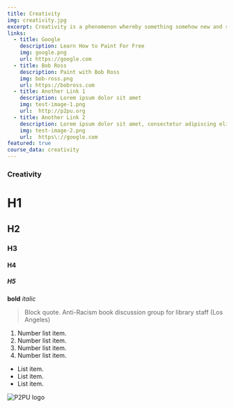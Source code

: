 ```yaml
---
title: Creativity
img: creativity.jpg
excerpt: Creativity is a phenomenon whereby something somehow new and somehow valuable is formed. The created item may be intangible (such as an idea, a scientific theory, a musical composition, or a joke) or a physical object (such as an invention, a printed literary work, or a painting). 
links:
  - title: Google
    description: Learn How to Paint For Free
    img: google.png
    url: https://google.com
  - title: Bob Ross
    description: Paint with Bob Ross
    img: bob-ross.png
    url: https://bobross.com
  - title: Another Link 1
    description: Lorem ipsum dolor sit amet
    img: test-image-1.png
    url:  http://p2pu.org
  - title: Another Link 2
    description: Lorem ipsum dolor sit amet, consectetur adipiscing elit. Sed eleifend efficitur ex
    img: test-image-2.png
    url:  https\://google.com 
featured: true
course_data: creativity
---
```


### Creativity

# H1 
## H2
### H3
#### H4
##### H5

**bold**
_italic_

> Block quote. Anti-Racism book discussion group for library staff (Los Angeles)


1. Number list item.
2. Number list item.
3. Number list item. 
4. Number list item.

- List item.
- List item.
- List item.

![P2PU logo](https://www.p2pu.org/assets/images/p2pu-logo.png)


